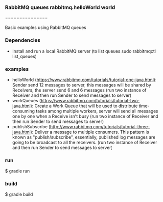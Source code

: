 ### RabbitMQ queues rabbitmq.helloWorld world
===============

Basic examples using RabbitMQ queues
 
### Dependencies
* Install and run a local RabbitMQ server (to list queues sudo rabbitmqctl list_queues)

### examples
* helloWorld (https://www.rabbitmq.com/tutorials/tutorial-one-java.html):
      Sender send 12 messages to server, this messages will be shared by Receivers, the server send 6 and 6 messages
      (run two instance of Receiver and then run Sender to send messages to server)
* workQueues (https://www.rabbitmq.com/tutorials/tutorial-two-java.html):
      Create a Work Queue that will be used to distribute time-consuming tasks among multiple workers, server will
      send all messages one by one when a Receive isn't busy
      (run two instance of Receiver and then run Sender to send messages to server)
* publishSubscribe (http://www.rabbitmq.com/tutorials/tutorial-three-java.html):
      Deliver a message to multiple consumers. This pattern is known as "publish/subscribe", essentially,
      published log messages are going to be broadcast to all the receivers.
      (run two instance of Receiver and then run Sender to send messages to server)

### run
$ gradle run

### build
$ gradle build